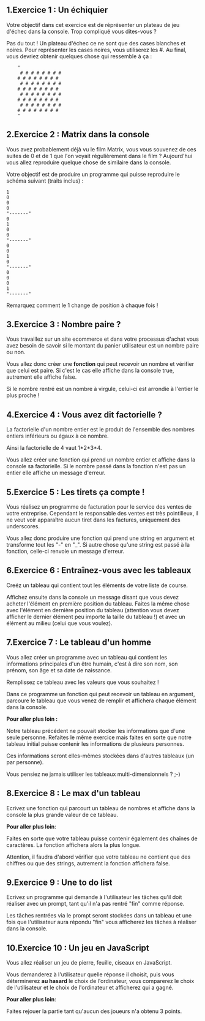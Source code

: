 ## 1\.Exercice 1 : Un échiquier

Votre objectif dans cet exercice est de réprésenter un plateau de jeu d'échec dans la console. Trop compliqué vous dites-vous ?

Pas du tout ! Un plateau d'échec ce ne sont que des cases blanches et noires. Pour représenter les cases noires, vous utiliserez les #. Au final, vous devriez obtenir quelques chose qui ressemble à ça :

```
    "
     # # # # # # # #
    # # # # # # # #
     # # # # # # # #
    # # # # # # # #
     # # # # # # # #
    # # # # # # # #
     # # # # # # # #
    # # # # # # # #
    "
```

## 2\.Exercice 2 : Matrix dans la console

Vous avez probablement déjà vu le film Matrix, vous vous souvenez de ces suites de 0 et de 1 que l'on voyait régulièrement dans le film ? Aujourd'hui vous allez reproduire quelque chose de similaire dans la console.

Votre objectif est de produire un programme qui puisse reproduire le schéma suivant (traits inclus) :

```
1
0
0
0
"-------"
0
1
0
0
"-------"
0
0
1
0
"-------"
0
0
0
1
"-------"

```
Remarquez comment le 1 change de position à chaque fois !

## 3\.Exercice 3 : Nombre paire ?

Vous travaillez sur un site ecommerce et dans votre processus d'achat vous avez besoin de savoir si le montant du panier utilisateur est un nombre paire ou non.

Vous allez donc créer une **fonction** qui peut recevoir un nombre et vérifier que celui est paire. Si c'est le cas elle affiche dans la console true, autrement elle affiche false.

Si le nombre rentré est un nombre à virgule, celui-ci est arrondie à l'entier le plus proche !

## 4\.Exercice 4 : Vous avez dit factorielle ?

La factorielle d'un nombre entier est le produit de l'ensemble des nombres entiers inférieurs ou égaux à ce nombre.

Ainsi la factorielle de 4 vaut 1\*2\*3\*4.

Vous allez créer une fonction qui prend un nombre entier et affiche dans la console sa factorielle. Si le nombre passé dans la fonction n'est pas un entier elle affiche un message d'erreur.

## 5\.Exercice 5 : Les tirets ça compte !

Vous réalisez un programme de facturation pour le service des ventes de votre entreprise. Cependant le responsable des ventes est très pointilleux, il ne veut voir apparaître aucun tiret dans les factures, uniquement des underscores.

Vous allez donc produire une fonction qui prend une string en argument et transforme tout les "-" en "\_". Si autre chose qu'une string est passé à la fonction, celle-ci renvoie un message d'erreur.

## 6\.Exercice 6 : Entraînez-vous avec les tableaux

Creéz un tableau qui contient tout les éléments de votre liste de course.

Affichez ensuite dans la console un message disant que vous devez acheter l'élément en première position du tableau. Faites la même chose avec l'élément en dernière position du tableau (attention vous devez afficher le dernier élément peu importe la taille du tableau !) et avec un élément au milieu (celui que vous voulez).

## 7\.Exercice 7 : Le tableau d'un homme

Vous allez créer un programme avec un tableau qui contient les informations principales d'un être humain, c'est à dire son nom, son prénom, son âge et sa date de naissance.

Remplissez ce tableau avec les valeurs que vous souhaitez !

Dans ce programme un fonction qui peut recevoir un tableau en argument, parcoure le tableau que vous venez de remplir et affichera chaque élément dans la console.

**Pour aller plus loin :**

Notre tableau précédent ne pouvait stocker les informations que d'une seule personne. Refaites le même exercice mais faites en sorte que notre tableau initial puisse contenir les informations de plusieurs personnes.

Ces informations seront elles-mêmes stockées dans d'autres tableaux (un par personne).

Vous pensiez ne jamais utiliser les tableaux multi-dimensionnels ? ;-)

## 8\.Exercice 8 : Le max d'un tableau

Ecrivez une fonction qui parcourt un tableau de nombres et affiche dans la console la plus grande valeur de ce tableau.

**Pour aller plus loin**:

Faites en sorte que votre tableau puisse contenir également des chaînes de caractères. La fonction affichera alors la plus longue.

Attention, il faudra d'abord vérifier que votre tableau ne contient que des chiffres ou que des strings, autrement la fonction affichera false.

## 9\.Exercice 9 : Une to do list

Ecrivez un programme qui demande à l'utilisateur les tâches qu'il doit réaliser avec un prompt, tant qu'il n'a pas rentré "fin" comme réponse.

Les tâches rentrées via le prompt seront stockées dans un tableau et une fois que l'utilisateur aura répondu "fin" vous afficherez les tâches à réaliser dans la console.

## 10\.Exercice 10 : Un jeu en JavaScript

Vous allez réaliser un jeu de pierre, feuille, ciseaux en JavaScript.

Vous demanderez à l'utilisateur quelle réponse il choisit, puis vous déterminerez **au hasard** le choix de l'ordinateur, vous comparerez le choix de l'utilisateur et le choix de l'ordinateur et afficherez qui a gagné.

**Pour aller plus loin**:

Faites rejouer la partie tant qu'aucun des joueurs n'a obtenu 3 points.
